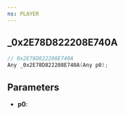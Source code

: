 ```yaml
---
ns: PLAYER
---
```

## _0x2E78D822208E740A

```c
// 0x2E78D822208E740A
Any _0x2E78D822208E740A(Any p0);
```

## Parameters
* **p0**:
